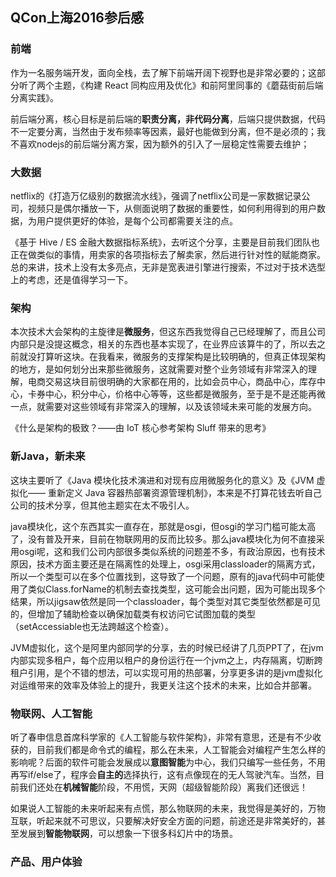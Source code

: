 ## QCon上海2016参后感

### 前端
作为一名服务端开发，面向全栈，去了解下前端开阔下视野也是非常必要的；这部分听了两个主题，《构建 React 同构应用及优化》和前阿里同事的《蘑菇街前后端分离实践》。  

前后端分离，核心目标是前后端的**职责分离，非代码分离**，后端只提供数据，代码不一定要分离，当然由于发布频率等因素，最好也能做到分离，但不是必须的；我不喜欢nodejs的前后端分离方案，因为额外的引入了一层稳定性需要去维护；

### 大数据
netflix的《打造万亿级别的数据流水线》，强调了netflix公司是一家数据记录公司，视频只是偶尔播放一下，从侧面说明了数据的重要性，如何利用得到的用户数据，为用户提供更好的体验，是每个公司都需要关注的点。

《基于 Hive / ES 金融大数据指标系统》，去听这个分享，主要是目前我们团队也正在做类似的事情，用卖家的各项指标去了解卖家，然后进行针对性的赋能商家。总的来讲，技术上没有太多亮点，无非是宽表进引擎进行搜索，不过对于技术选型上的考虑，还是值得学习一下。


### 架构
本次技术大会架构的主旋律是**微服务**，但这东西我觉得自己已经理解了，而且公司内部只是没提这概念，相关的东西也基本实现了，在业界应该算牛的了，所以去之前就没打算听这块。在我看来，微服务的支撑架构是比较明确的，但真正体现架构的地方，是如何划分出来那些微服务，这就需要对整个业务领域有非常深入的理解，电商交易这块目前很明确的大家都在用的，比如会员中心，商品中心，库存中心，卡券中心，积分中心，价格中心等等，这些都是微服务，至于是不是还能再微一点，就需要对这些领域有非常深入的理解，以及该领域未来可能的发展方向。

《什么是架构的极致？——由 IoT 核心参考架构 Sluff 带来的思考》

### 新Java，新未来
这块主要听了《Java 模块化技术演进和对现有应用微服务化的意义》及《JVM 虚拟化—— 重新定义 Java 容器热部署资源管理机制》，本来是不打算花钱去听自己公司的技术分享，但其他主题实在太不吸引人。

java模块化，这个东西其实一直存在，那就是osgi，但osgi的学习门槛可能太高了，没有普及开来，目前在物联网用的反而比较多。那么java模块化为何不直接采用osgi呢，这和我们公司内部很多类似系统的问题差不多，有政治原因，也有技术原因，技术方面主要还是在隔离性的处理上，osgi采用classloader的隔离方式，所以一个类型可以在多个位置找到，这导致了一个问题，原有的java代码中可能使用了类似Class.forName的机制去查找类型，这可能会出问题，因为可能出现多个结果，所以jigsaw依然是同一个classloader，每个类型对其它类型依然都是可见的，但增加了辅助检查以确保加载类有权访问它试图加载的类型（setAccessiable也无法跨越这个检查）。

JVM虚拟化，这个是阿里内部同学的分享，去的时候已经讲了几页PPT了，在jvm内部实现多租户，每个应用以租户的身份运行在一个jvm之上，内存隔离，切断跨租户引用，是个不错的想法，可以实现可用的热部署，分享更多讲的是jvm虚拟化对运维带来的效率及体验上的提升，我更关注这个技术的未来，比如合并部署。


### 物联网、人工智能
听了春申信息首席科学家的《人工智能与软件架构》，非常有意思，还是有不少收获的，目前我们都是命令式的编程，那么在未来，人工智能会对编程产生怎么样的影响呢？后面的软件可能会发展成以**意图智能**为中心，我们只编写一些任务，不用再写if/else了，程序会**自主的**选择执行，这有点像现在的无人驾驶汽车。当然，目前我们还处在**机械智能**阶段，不用慌，天网（超级智能阶段）离我们还很远！

如果说人工智能的未来听起来有点慌，那么物联网的未来，我觉得是美好的，万物互联，听起来就不可思议，只要解决好安全方面的问题，前途还是非常美好的，甚至发展到**智能物联网**，可以想象一下很多科幻片中的场景。

### 产品、用户体验
